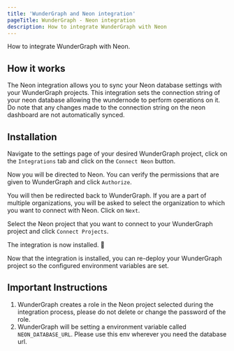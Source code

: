 ```yaml
---
title: 'WunderGraph and Neon integration'
pageTitle: WunderGraph - Neon integration
description: How to integrate WunderGraph with Neon
---
```


How to integrate WunderGraph with Neon.

## How it works

The Neon integration allows you to sync your Neon database settings with your WunderGraph projects.
This integration sets the connection string of your neon database allowing the wundernode to perform operations on it. Do note that any changes made to the connection string on the neon dashboard are not automatically synced.

## Installation

Navigate to the settings page of your desired WunderGraph project, click on the `Integrations` tab and click on the `Connect Neon` button.

Now you will be directed to Neon. You can verify the permissions that are given to WunderGraph and click `Authorize`.

You will then be redirected back to WunderGraph. If you are a part of multiple organizations, you will be asked to select the organization to which you want to connect with Neon. Click on `Next`.

Select the Neon project that you want to connect to your WunderGraph project and click `Connect Projects`.

The integration is now installed. 🥳

Now that the integration is installed, you can re-deploy your WunderGraph project so the configured environment variables are set.

## Important Instructions

1. WunderGraph creates a role in the Neon project selected during the integration process, please do not delete or change the password of the role.
2. WunderGraph will be setting a environment variable called `NEON_DATABASE_URL`. Please use this env wherever you need the database url.
